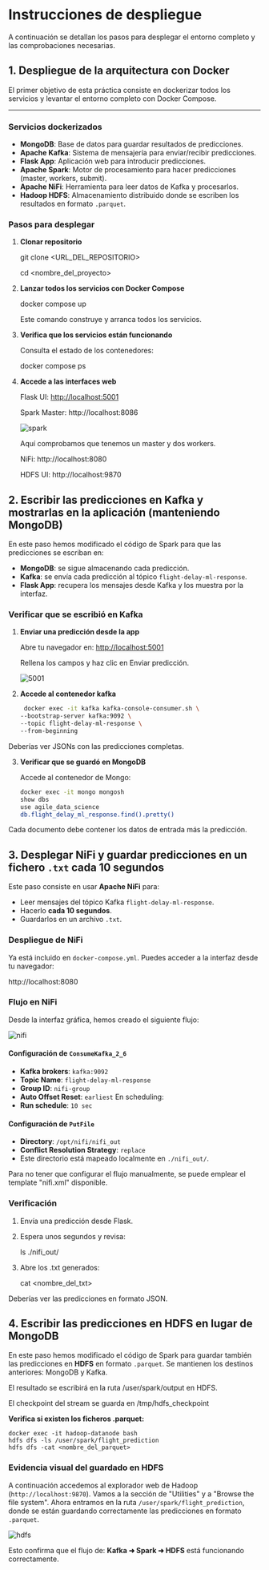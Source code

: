 # Instrucciones de despliegue

 A continuación se detallan los pasos para desplegar el entorno completo y las comprobaciones necesarias.

## 1. Despliegue de la arquitectura con Docker

El primer objetivo de esta práctica consiste en dockerizar todos los servicios y levantar el entorno completo con Docker Compose.

---

### Servicios dockerizados

- **MongoDB**: Base de datos para guardar resultados de predicciones.
- **Apache Kafka**: Sistema de mensajería para enviar/recibir predicciones.
- **Flask App**: Aplicación web para introducir predicciones.
- **Apache Spark**: Motor de procesamiento para hacer predicciones (master, workers, submit).
- **Apache NiFi**: Herramienta para leer datos de Kafka y procesarlos.
- **Hadoop HDFS**: Almacenamiento distribuido donde se escriben los resultados en formato `.parquet`.

### Pasos para desplegar

1. **Clonar  repositorio**
   
   git clone <URL_DEL_REPOSITORIO>

   cd <nombre_del_proyecto>

3. **Lanzar todos los servicios con Docker Compose**

    docker compose up 

    Este comando construye y arranca todos los servicios.

 4. **Verifica que los servicios están funcionando**

    Consulta el estado de los contenedores:

    docker compose ps

5. **Accede a las interfaces web**

   Flask UI: [http://localhost:5001](http://localhost:5001/flights/delays/predict_kafka)

   Spark Master: http://localhost:8086

   ![spark](https://github.com/user-attachments/assets/c80b18dd-07b8-47c5-8561-0f52e5d886a1)

   Aquí comprobamos que tenemos un master y dos workers.


   NiFi: http://localhost:8080

   HDFS UI: http://localhost:9870


## 2. Escribir las predicciones en Kafka y mostrarlas en la aplicación (manteniendo MongoDB)

En este paso hemos modificado el código de Spark para que las predicciones se escriban en:

- **MongoDB**: se sigue almacenando cada predicción.
- **Kafka**: se envía cada predicción al tópico `flight-delay-ml-response`.
- **Flask App**: recupera los mensajes desde Kafka y los muestra por la interfaz.


### Verificar que se escribió en Kafka

1. **Enviar una predicción desde la app**

    Abre tu navegador en: [http://localhost:5001](http://localhost:5001/flights/delays/predict_kafka)

    Rellena los campos y haz clic en Enviar predicción.

   ![5001](https://github.com/user-attachments/assets/36e73892-527b-4d50-bfe9-ba00190e9636)


2. **Accede al contenedor kafka**
   ```bash
    docker exec -it kafka kafka-console-consumer.sh \
   --bootstrap-server kafka:9092 \
   --topic flight-delay-ml-response \
   --from-beginning

  Deberías ver JSONs con las predicciones completas.

3. **Verificar que se guardó en MongoDB**

   Accede al contenedor de Mongo:
   ```bash
   docker exec -it mongo mongosh
   show dbs
   use agile_data_science
   db.flight_delay_ml_response.find().pretty()

  Cada documento debe contener los datos de entrada más la predicción.

## 3. Desplegar NiFi y guardar predicciones en un fichero `.txt` cada 10 segundos

Este paso consiste en usar **Apache NiFi** para:

- Leer mensajes del tópico Kafka `flight-delay-ml-response`.
- Hacerlo **cada 10 segundos**.
- Guardarlos en un archivo `.txt`.

### Despliegue de NiFi
Ya está incluido en `docker-compose.yml`. Puedes acceder a la interfaz desde tu navegador:

 http://localhost:8080

### Flujo en NiFi

Desde la interfaz gráfica, hemos creado el siguiente flujo:

![nifi](https://github.com/user-attachments/assets/414d14be-6bd1-4a79-8ad6-9ceeee2538a9)


#### Configuración de `ConsumeKafka_2_6`

- **Kafka brokers**: `kafka:9092`
- **Topic Name**: `flight-delay-ml-response`
- **Group ID**: `nifi-group`
- **Auto Offset Reset**: `earliest`
En scheduling:
- **Run schedule**: `10 sec`


####  Configuración de `PutFile`

- **Directory**: `/opt/nifi/nifi_out`
- **Conflict Resolution Strategy**: `replace`
- Este directorio está mapeado localmente en `./nifi_out/`.

Para no tener que configurar el flujo manualmente, se puede emplear el template "nifi.xml" disponible.

### Verificación

1. Envía una predicción desde Flask.
2. Espera unos segundos y revisa:

    ls ./nifi_out/

3. Abre los .txt generados:
   
    cat <nombre_del_txt>

Deberías ver las predicciones en formato JSON.

## 4. Escribir las predicciones en HDFS en lugar de MongoDB

En este paso hemos modificado el código de Spark para guardar también las predicciones en **HDFS** en formato `.parquet`. Se mantienen los destinos anteriores: MongoDB y Kafka.

El resultado se escribirá en la ruta /user/spark/output en HDFS.

El checkpoint del stream se guarda en /tmp/hdfs_checkpoint

   **Verifica si existen los ficheros .parquet:**
 
    docker exec -it hadoop-datanode bash
    hdfs dfs -ls /user/spark/flight_prediction
    hdfs dfs -cat <nombre_del_parquet>

###  Evidencia visual del guardado en HDFS

A continuación accedemos al explorador web de Hadoop (`http://localhost:9870`). Vamos a la sección de "Utilities" y a "Browse the file system". Ahora entramos en la ruta `/user/spark/flight_prediction`, donde se están guardando correctamente las predicciones en formato `.parquet`.

![hdfs](https://github.com/user-attachments/assets/7a3d7427-ea6e-4f6a-a90b-340ff156859e)


 Esto confirma que el flujo de:
**Kafka ➜ Spark ➜ HDFS**
está funcionando correctamente.

